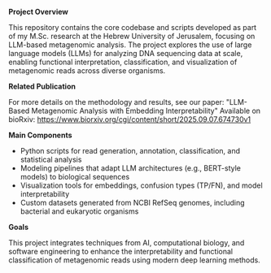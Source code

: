**Project Overview**

This repository contains the core codebase and scripts developed as part of my M.Sc. research at the Hebrew University of Jerusalem, focusing on LLM-based metagenomic analysis. The project explores the use of large language models (LLMs) for analyzing DNA sequencing data at scale, enabling functional interpretation, classification, and visualization of metagenomic reads across diverse organisms.

**Related Publication**

For more details on the methodology and results, see our paper:
"LLM-Based Metagenomic Analysis with Embedding Interpretability"
Available on bioRxiv: https://www.biorxiv.org/cgi/content/short/2025.09.07.674730v1

**Main Components**

* Python scripts for read generation, annotation, classification, and statistical analysis
* Modeling pipelines that adapt LLM architectures (e.g., BERT-style models) to biological sequences
* Visualization tools for embeddings, confusion types (TP/FN), and model interpretability
* Custom datasets generated from NCBI RefSeq genomes, including bacterial and eukaryotic organisms

**Goals**

This project integrates techniques from AI, computational biology, and software engineering to enhance the interpretability and functional classification of metagenomic reads using modern deep learning methods.
